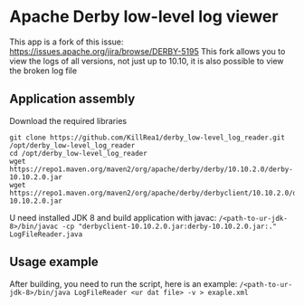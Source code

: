 # Apache Derby low-level log viewer
This app is a fork of this issue: https://issues.apache.org/jira/browse/DERBY-5195
This fork allows you to view the logs of all versions, not just up to 10.10, it is also possible to view the broken log file
## Application assembly
Download the required libraries
```
git clone https://github.com/KillRea1/derby_low-level_log_reader.git /opt/derby_low-level_log_reader
cd /opt/derby_low-level_log_reader
wget https://repo1.maven.org/maven2/org/apache/derby/derby/10.10.2.0/derby-10.10.2.0.jar
wget https://repo1.maven.org/maven2/org/apache/derby/derbyclient/10.10.2.0/derbyclient-10.10.2.0.jar
```
U need installed JDK 8 and build application with javac:
```/<path-to-ur-jdk-8>/bin/javac -cp "derbyclient-10.10.2.0.jar:derby-10.10.2.0.jar:." LogFileReader.java```
## Usage example
After building, you need to run the script, here is an example:
```/<path-to-ur-jdk-8>/bin/java LogFileReader <ur dat file> -v > exaple.xml```
